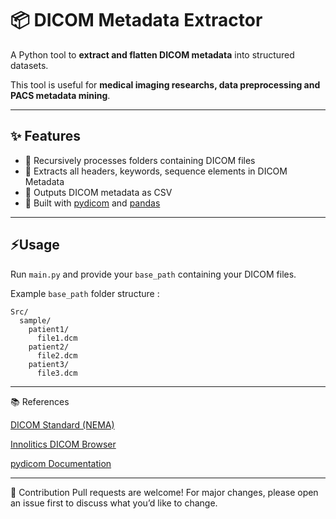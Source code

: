 # 📦 DICOM Metadata Extractor

A Python tool to **extract and flatten DICOM metadata** into structured datasets.

This tool is useful for **medical imaging researchs, data preprocessing and PACS metadata mining**.

---

## ✨ Features

- 📂 Recursively processes folders containing DICOM files
- 🧩 Extracts all headers, keywords, sequence elements in DICOM Metadata
- 💾 Outputs DICOM metadata as CSV
- 🧪 Built with [pydicom](https://pydicom.github.io/) and [pandas](https://pandas.pydata.org/)

---

## ⚡️Usage

Run  `main.py` and provide your `base_path` containing your DICOM files.

Example `base_path` folder structure :
```
Src/
  sample/
    patient1/
      file1.dcm
    patient2/
      file2.dcm
    patient3/
      file3.dcm
```

---

📚 References

[DICOM Standard (NEMA)](https://dicom.nema.org/medical/dicom/current/output/chtml/part06/chapter_6.html?utm_source=chatgpt.com)

[Innolitics DICOM Browser](https://dicom.innolitics.com/ciods)

[pydicom Documentation](https://pydicom.github.io/)

---
🤝 Contribution
Pull requests are welcome! For major changes, please open an issue first to discuss what you’d like to change.
